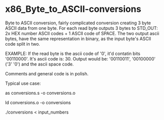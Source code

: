 # x86_Byte_to_ASCII-conversions
Byte to ASCII conversion, fairly complicated conversion creating 3 byte ASCII data from one byte.
For each read byte outputs 3 bytes to STD_OUT: 2x HEX number ASCII codes + 1 ASCII code of SPACE.
The two output ascii bytes, have the same representation in binary, as the input byte's ASCII code split in two.

EXAMPLE:
If the read byte is the ascii code of '0', it'd contatin bits '00110000'. It's ascii code is: 30.
Output would be: '00110011', '00100000' ('3' '0') and the ascii space code.

Comments and general code is in polish.

Typical use case:

as conversions.s -o conversions.o

ld conversions.o -o conversions

./conversions < input_numbers
